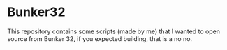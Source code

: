 # Bunker32
This repository contains some scripts (made by me) that I wanted to open source from Bunker 32, if you expected building, that is a no no.
